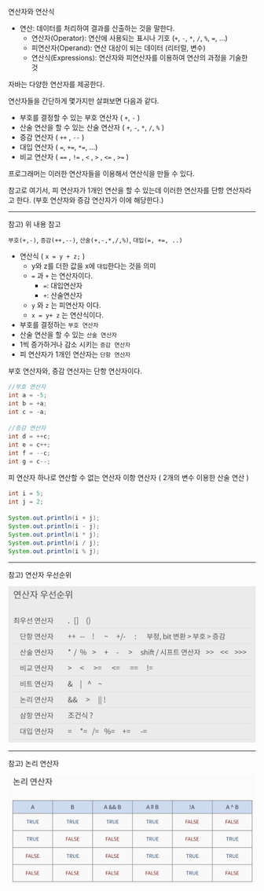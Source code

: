 연산자와 연산식
- 연산: 데이터를 처리하여 결과를 산출하는 것을 말한다.
  - 연산자(Operator): 연산에 사용되는 표시나 기호 (`+`, `-`, `*`, `/`, `%`, `=`, ...)
  - 피연산자(Operand): 연산 대상이 되는 데이터 (리터럴, 변수)
  - 연산식(Expressions): 연산자와 피연산자를 이용하여 연산의 과정을 기술한 것


자바는 다양한 연산자를 제공한다.

연산자들을 간단하게 몇가지만 살펴보면 다음과 같다.

- 부호를 결정할 수 있는 부호 연산자 ( `+`, `-` )
- 산술 연산을 할 수 있는 산술 연산자 ( `+`, `-`, `*`, `/`, `%` )
- 증감 연산자 ( `++` , `--` )
- 대입 연산자 ( `=`, `+=`, `*=`, ...)
- 비교 연산자 ( `==` , `!=` , `<` , `>` , `<=` , `>=` )

프로그래머는 이러한 연산자들을 이용해서 연산식을 만들 수 있다.

참고로 여기서, 피 연산자가 1개인 연산을 할 수 있는데 이러한 연산자를 단항 연산자라고 한다. (부호 연산자와 증감 연산자가 이에 해당한다.)


---


참고) 위 내용 참고

`부호(+,-)`, `증감(++,--)`, `산술(+,-,*,/,%)`, `대입(=, +=, ..)`

- 연산식 ( `x = y + z;` )
  - y와 z를 더한 값을 x에 `대입`한다는 것을 의미
  - `=` 과 `+` 는 연산자이다.
    - `=`: 대입연산자 
    - `+`: 산술연산자
  - `y` 와 `z` 는 피연산자 이다.
  - `x = y+ z` 는 연산식이다.
- 부호를 결정하는 `부호 연산자`
- 산술 연산을 할 수 있는 `산술 연산자`
- 1씩 증가하거나 감소 시키는 `증감 연산자`
- 피 연산자가 1개인 연산자는 `단항 연산자`


부호 연산자와, 증감 연산자는 단항 연산자이다.

```java
//부호 연산자 
int a = -5;
int b = +a;
int c = -a;

//증감 연산자 
int d = ++c;
int e = c++;
int f = --c;
int g = c--;
```

피 연산자 하나로 연산할 수 없는 연산자 이항 연산자 ( 2개의 변수 이용한 산술 연산 )

```java
int i = 5;
int j = 2;  

System.out.println(i + j);
System.out.println(i - j);
System.out.println(i * j);
System.out.println(i / j);  
System.out.println(i % j);  
```

---

참고) 연산자 우선순위

![참고1](../../../../docs/images/operator_precedence.png)


---

참고) 논리 연산자

![img.png](../../../../docs/images/logical_operator.png)